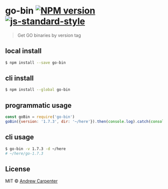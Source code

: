 # go-bin [![NPM version](https://badge.fury.io/js/go-bin.svg)](https://npmjs.org/package/go-bin)   [![js-standard-style](https://img.shields.io/badge/code%20style-standard-brightgreen.svg?style=flat)](https://github.com/feross/standard)

> Get GO binaries by version tag

## local install

```sh
$ npm install --save go-bin
```

## cli install

```sh
$ npm install --global go-bin
```

## programmatic usage

```js
const goBin = require('go-bin')
goBin({version: '1.7.3', dir: '~/here'}).then(console.log).catch(console.error)
```

## cli usage

```sh
$ go-bin -v 1.7.3 -d ~/here
# ~/here/go-1.7.3
```

## License

MIT © [Andrew Carpenter](https://github.com/doesdev)

